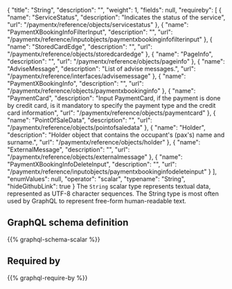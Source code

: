 {
  "title": "String",
  "description": "",
  "weight": 1,
  "fields": null,
  "requireby": [
    {
      "name": "ServiceStatus",
      "description": "Indicates the status of the service",
      "url": "/paymentx/reference/objects/servicestatus"
    },
    {
      "name": "PaymentXBookingInfoFilterInput",
      "description": "",
      "url": "/paymentx/reference/inputobjects/paymentxbookinginfofilterinput"
    },
    {
      "name": "StoredCardEdge",
      "description": "",
      "url": "/paymentx/reference/objects/storedcardedge"
    },
    {
      "name": "PageInfo",
      "description": "",
      "url": "/paymentx/reference/objects/pageinfo"
    },
    {
      "name": "AdviseMessage",
      "description": "List of advise messages.",
      "url": "/paymentx/reference/interfaces/advisemessage"
    },
    {
      "name": "PaymentXBookingInfo",
      "description": "",
      "url": "/paymentx/reference/objects/paymentxbookinginfo"
    },
    {
      "name": "PaymentCard",
      "description": "Input PaymentCard, if the payment is done by credit card, is it mandatory to specify the payment type and the credit card information",
      "url": "/paymentx/reference/objects/paymentcard"
    },
    {
      "name": "PointOfSaleData",
      "description": "",
      "url": "/paymentx/reference/objects/pointofsaledata"
    },
    {
      "name": "Holder",
      "description": "Holder object that contains the occupant's (pax's) name and surname.",
      "url": "/paymentx/reference/objects/holder"
    },
    {
      "name": "ExternalMessage",
      "description": "",
      "url": "/paymentx/reference/objects/externalmessage"
    },
    {
      "name": "PaymentXBookingInfoDeleteInput",
      "description": "",
      "url": "/paymentx/reference/inputobjects/paymentxbookinginfodeleteinput"
    }
  ],
  "enumValues": null,
  "operator": "scalar",
  "typename": "String",
  "hideGithubLink": true
}
The `String` scalar type represents textual data, represented as UTF-8 character sequences. The String type is most often used by GraphQL to represent free-form human-readable text.
## GraphQL schema definition

{{% graphql-schema-scalar %}}

## Required by

{{% graphql-require-by %}}
